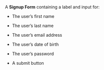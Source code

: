 
A **Signup Form** containing a label and input for:

  * The user’s first name

  * The user’s last name

  * The user’s email address

  * The user’s date of birth

  * The user’s password

  * A submit button

